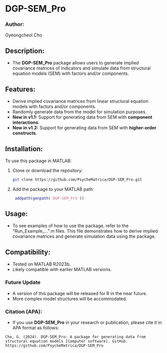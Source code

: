 # DGP-SEM_Pro

### Author:
Gyeongcheol Cho

## Description:
- The **DGP-SEM_Pro** package allows users to generate implied covariance matrices of indicators and simulate data from structural equation models (SEM) with factors and/or components. 

## Features:
- Derive implied covariance matrices from linear structural equation models with factors and/or components.
- Randomly generate data from the model for simulation purposes.
- **New in v1.1:** Support for generating data from SEM with **component interactions**.
- **New in v1.2:** Support for generating data from SEM with **higher-order constructs**.

## Installation:
To use this package in MATLAB:
1. Clone or download the repository:
   ```bash
   git clone https://github.com/PsycheMatrica/DGP-SEM_Pro.git
   ```
2. Add the package to your MATLAB path:
   ```matlab
    addpath(genpath('DGP-SEM_Pro'))
   ```

## Usage:
- To see examples of how to use the package, refer to the "Run_Example_...".m files. This file demonstrates how to derive implied covariance matrices and generate simulation data using the package.

## Compatibility:
- Tested on MATLAB R2023b.
- Likely compatible with earlier MATLAB versions.

### Future Update
- A version of this package will be released for R in the near future.
- More complex model structures will be accommodated.

### Citation (APA):
- If you use **DGP-SEM_Pro** in your research or publication, please cite it in APA format as follows:

```plaintext
Cho, G. (2024). DGP-SEM_Pro: A package for generating data from structural equation models [Computer software]. GitHub. https://github.com/PsycheMatrica/DGP-SEM_Pro
```
